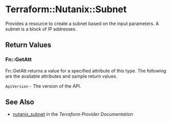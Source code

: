 # Terraform::Nutanix::Subnet

Provides a resource to create a subnet based on the input parameters. A subnet is a block of IP addresses.

## Return Values

### Fn::GetAtt

Fn::GetAtt returns a value for a specified attribute of this type. The following are the available attributes and sample return values.

`ApiVersion` - The version of the API.

## See Also

* [nutanix_subnet](https://www.terraform.io/docs/providers/nutanix/r/subnet.html) in the _Terraform Provider Documentation_